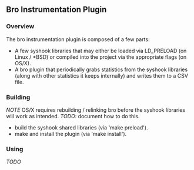 
## Bro Instrumentation Plugin ##

### Overview ###

The bro instrumentation plugin is composed of a few parts:

* A few syshook libraries that may either be loaded via LD_PRELOAD (on Linux / *BSD) or compiled into the project via the appropriate flags (on OS/X).
* A bro plugin that periodically grabs statistics from the syshook libraries (along with other statistics it keeps internally) and writes them to a CSV file.

### Building ###

_NOTE_ OS/X requires rebuilding / relinking bro before the syshook libraries will work as intended.  _TODO_: document how to do this.

* build the syshook shared libraries (via 'make preload').
* make and install the plugin (via 'make install').

### Using ###

_TODO_

